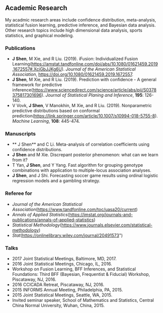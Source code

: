 ## Academic Research

My acadmic research areas include confidence distribution, meta-analysis, statistical fusion learning, predictive inference, and Bayesian data analysis. Other research topics include high dimensional data analysis, sports statistics, and graphical modeling.

### Publications
- **J Shen**, M Xie, and R Liu. (2019). iFusion: Individualized Fusion Learning(https://amstat.tandfonline.com/doi/abs/10.1080/01621459.2019.1672557#.XciGbJJKg6U). *Journal of the American Statistical Association*, https://doi.org/10.1080/01621459.2019.1672557.
- **J Shen**, M Xie, and R Liu. (2019). Prediction with confidence - A general framework for predictive inference(https://www.sciencedirect.com/science/article/abs/pii/S0378375817301696). *Journal of Statistical Planing and Inference*, **195**: 126-140.
- V Vovk, **J Shen**, V Manokhin, M Xie, and R Liu. (2019). Nonparametric predictive distributions based on conformal prediction(https://link.springer.com/article/10.1007/s10994-018-5755-8). *Machine Learning*, **108**: 445-474. 

### Manuscripts

- ** J Shen** and C Li. Meta-analysis of correlation coefficients using confidence distributions. 
- **J Shen** and M Xie. Discrepant posterior phenomenon: what can we learn from it?
- T Yan, **J Shen**, and Y Yang. Fast algorithm for grouping genotype combinations with application to multiple-locus association analyses.
- **J Shen**, and J Shi. Forecasting soccer game results using ordinal logistic regression models and a gambling strategy.


### Referee for

- *Journal of the American Statistical Association*(https://www.tandfonline.com/toc/uasa20/current)
- *Annals of Applied Statistics*(https://imstat.org/journals-and-publications/annals-of-applied-statistics)
- *Statistical Methodology*(https://www.journals.elsevier.com/statistical-methodology)
- *Stat*(https://onlinelibrary.wiley.com/journal/20491573")


### Talks

- 2017 Joint Statistical Meetings, Baltimore, MD, 2017.
- 2016 Joint Statistical Meetings, Chicago, IL, 2016.
- Workshop on Fusion Learning, BFF Inferences, and Statistical Foundations: Third BFF (Bayesian, Frequentist & Fiducial) Workshop, Piscataway, NJ, 2016.
- 2016 CCICADA Retreat, Piscataway, NJ, 2016.
- 2015 INFORMS Annual Meeting, Philadelphia, PA, 2015.
- 2015 Joint Statistical Meetings, Seattle, WA, 2015.
- Invited seminar speaker, School of Mathematics and Statistics, Central China Normal University,
Wuhan, China, 2015.